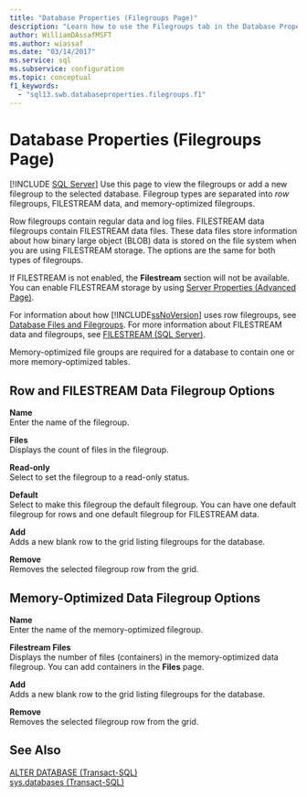 ```yaml
---
title: "Database Properties (Filegroups Page)"
description: "Learn how to use the Filegroups tab in the Database Properties dialog box to view the filegroups of a database or to add a new filegroup."
author: WilliamDAssafMSFT
ms.author: wiassaf
ms.date: "03/14/2017"
ms.service: sql
ms.subservice: configuration
ms.topic: conceptual
f1_keywords:
  - "sql13.swb.databaseproperties.filegroups.f1"
---
```

# Database Properties (Filegroups Page)
 [!INCLUDE [SQL Server](../../includes/applies-to-version/sqlserver.md)]
  Use this page to view the filegroups or add a new filegroup to the selected database. Filegroup types are separated into *row* filegroups, FILESTREAM data, and memory-optimized filegroups.  
  
 Row filegroups contain regular data and log files. FILESTREAM data filegroups contain FILESTREAM data files. These data files store information about how binary large object (BLOB) data is stored on the file system when you are using FILESTREAM storage. The options are the same for both types of filegroups.  
  
 If FILESTREAM is not enabled, the **Filestream** section will not be available. You can enable FILESTREAM storage by using [Server Properties (Advanced Page)](../../database-engine/configure-windows/server-properties-advanced-page.md).  
  
 For information about how [!INCLUDE[ssNoVersion](../../includes/ssnoversion-md.md)] uses row filegroups, see [Database Files and Filegroups](../../relational-databases/databases/database-files-and-filegroups.md). For more information about FILESTREAM data and filegroups, see [FILESTREAM &#40;SQL Server&#41;](../../relational-databases/blob/filestream-sql-server.md).  
  
 Memory-optimized file groups are required for a database to contain one or more memory-optimized tables.  
  
## Row and FILESTREAM Data Filegroup Options  
 **Name**  
 Enter the name of the filegroup.  
  
 **Files**  
 Displays the count of files in the filegroup.  
  
 **Read-only**  
 Select to set the filegroup to a read-only status.  
  
 **Default**  
 Select to make this filegroup the default filegroup. You can have one default filegroup for rows and one default filegroup for FILESTREAM data.  
  
 **Add**  
 Adds a new blank row to the grid listing filegroups for the database.  
  
 **Remove**  
 Removes the selected filegroup row from the grid.  
  
## Memory-Optimized Data Filegroup Options  
 **Name**  
 Enter the name of the memory-optimized filegroup.  
  
 **Filestream Files**  
 Displays the number of files (containers) in the memory-optimized data filegroup. You can add containers in the **Files** page.  
  
 **Add**  
 Adds a new blank row to the grid listing filegroups for the database.  
  
 **Remove**  
 Removes the selected filegroup row from the grid.  
  
## See Also  
 [ALTER DATABASE &#40;Transact-SQL&#41;](../../t-sql/statements/alter-database-transact-sql.md)   
 [sys.databases &#40;Transact-SQL&#41;](../../relational-databases/system-catalog-views/sys-databases-transact-sql.md)  
  
  
